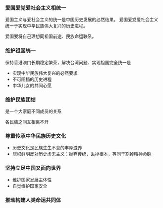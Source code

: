 
### 爱国爱党爱社会主义相统一

爱国主义与爱社会主义的统一是中国历史发展的必然结果。
爱国爱党爱社会主义统一于实现中华民族伟大复兴的历史进程。

爱国要将自己理想同祖国前途、民族命运联系。

### 维护祖国统一

保持香港澳门长期稳定繁荣，解决台湾问题、实现祖国完全统一是
- 实现中华民族伟大复兴的必然要求
- 不可阻挡的历史进程
- 中华儿女的共同心愿

### 维护民族团结
是一个大家庭不同成员的关系

各民族之间互相离不开

### 尊重传承中华民族历史文化

- 历史文化是民族生生不息的丰厚滋养
- 旗帜鲜明反对历史虚无主义：抛弃传统，丢掉根本，等同于割掉精神命脉

### 坚持立足中国又面向世界
- 维护国家发展主体性
- 自觉维护国家安全

### 推动构建人类命运共同体
